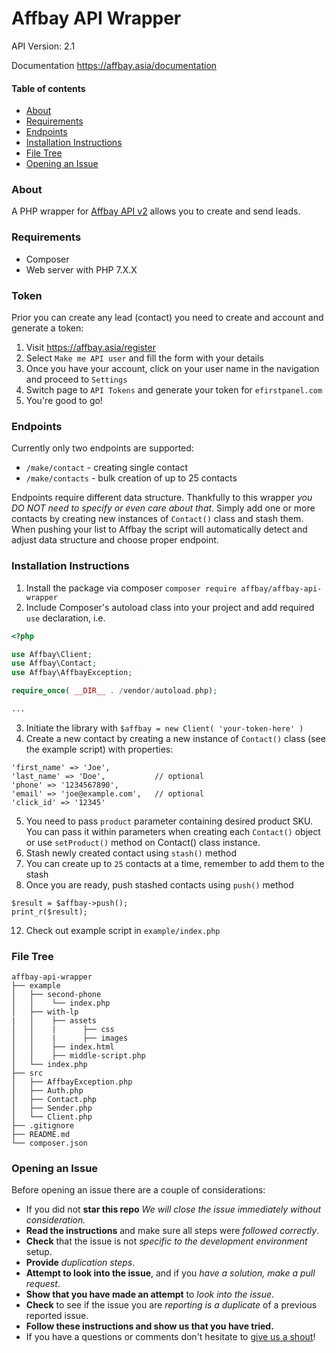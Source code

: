 #   Affbay API Wrapper
API Version: 2.1

Documentation https://affbay.asia/documentation

#### Table of contents
- [About](#about)
- [Requirements](#requirements)
- [Endpoints](#endpoints)
- [Installation Instructions](#installation-instructions)
- [File Tree](#file-tree)
- [Opening an Issue](#opening-an-issue)

### About
A PHP wrapper for [Affbay API v2](https://affbay.asia) allows you to create and send leads.

### Requirements
* Composer
* Web server with PHP 7.X.X

### Token
Prior you can create any lead (contact) you need to create and account and generate a token:

1. Visit https://affbay.asia/register
2. Select ```Make me API user``` and fill the form with your details
3. Once you have your account, click on your user name in the navigation and proceed to ```Settings```
4. Switch page to ```API Tokens``` and generate your token for ```efirstpanel.com```
5. You're good to go!

### Endpoints
Currently only two endpoints are supported:

* ```/make/contact``` - creating single contact
* ```/make/contacts``` - bulk creation of up to 25 contacts

Endpoints require different data structure. Thankfully to this wrapper *you DO NOT need to specify or even care about that*. Simply add one or more contacts by creating new instances of ```Contact()``` class and stash them. When pushing your list to Affbay the script will automatically detect and adjust data structure and choose proper endpoint.

### Installation Instructions
1. Install the package via composer `composer require affbay/affbay-api-wrapper`
2. Include Composer's autoload class into your project and add required ```use``` declaration, i.e.
```php
<?php

use Affbay\Client;
use Affbay\Contact;
use Affbay\AffbayException;

require_once( __DIR__ . /vendor/autoload.php);

...
```
3. Initiate the library with ```$affbay = new Client( 'your-token-here' )```
4. Create a new contact by creating a new instance of ```Contact()``` class (see the example script) with properties:
```        
'first_name' => 'Joe',
'last_name' => 'Doe',           // optional
'phone' => '1234567890',
'email' => 'joe@example.com',   // optional
'click_id' => '12345'
```
5. You need to pass `product` parameter containing desired product SKU. You can pass it within parameters when creating each ```Contact()``` object or use ```setProduct()``` method on Contact() class instance.
5. Stash newly created contact using ```stash()``` method
6. You can create up to ```25``` contacts at a time, remember to add them to the stash
6. Once you are ready, push stashed contacts using ```push()``` method
```
$result = $affbay->push();
print_r($result);
```
12. Check out example script in ```example/index.php```

### File Tree
```
affbay-api-wrapper
├── example
│   ├── second-phone
│   │    └── index.php
│   ├── with-lp
|   │    ├── assets
│   │    |      ├── css
│   │    |      ├── images
│   │    ├── index.html
│   │    ├── middle-script.php
│   └── index.php
├── src
│   ├── AffbayException.php
│   ├── Auth.php
│   ├── Contact.php
│   ├── Sender.php
│   └── Client.php
├── .gitignore
├── README.md
└── composer.json
```

### Opening an Issue
Before opening an issue there are a couple of considerations:
* If you did not **star this repo** *We will close the issue immediately without consideration.*
* **Read the instructions** and make sure all steps were *followed correctly*.
* **Check** that the issue is not *specific to the development environment* setup.
* **Provide** *duplication steps*.
* **Attempt to look into the issue**, and if you *have a solution, make a pull request*.
* **Show that you have made an attempt** to *look into the issue*.
* **Check** to see if the issue you are *reporting is a duplicate* of a previous reported issue.
* **Follow these instructions and show us that you have tried.**
* If you have a questions or comments don't hesitate to [give us a shout](https://affbay.asia/contact)!
